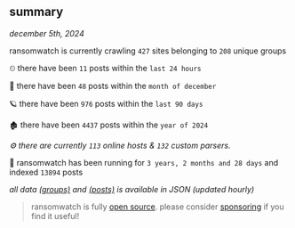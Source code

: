 
## summary
_december 5th, 2024_

ransomwatch is currently crawling `427` sites belonging to `208` unique groups

⏲ there have been `11` posts within the `last 24 hours`

🦈 there have been `48` posts within the `month of december`

🪐 there have been `976` posts within the `last 90 days`

🏚 there have been `4437` posts within the `year of 2024`

_⚙️ there are currently `113` online hosts & `132` custom parsers._

🦕 ransomwatch has been running for `3 years, 2 months and 28 days` and indexed `13894` posts

_all data  [(groups)](http://ransomwhat.telemetry.ltd/groups) and [(posts)](http://ransomwhat.telemetry.ltd/posts) is available in JSON (updated hourly)_

> ransomwatch is fully [open source](https://github.com/joshhighet/ransomwatch#ransomwatch--). please consider [sponsoring](https://github.com/sponsors/joshhighet) if you find it useful!
